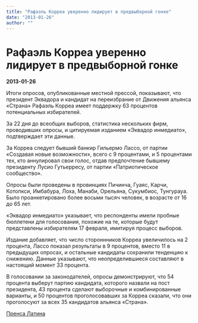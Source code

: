 ```yaml
---
title: "Рафаэль Корреа уверенно лидирует в предвыборной гонке"
date: "2013-01-26"
author: ""
---
```


# Рафаэль Корреа уверенно лидирует в предвыборной гонке

**2013-01-26** 

Итоги опросов, опубликованные местной прессой, показывают, что президент Эквадора и кандидат на переизбрание от Движения альянса «Страна» Рафаэль Корреа имеет поддержку 63 процентов потенциальных избирателей.

За 22 дня до всеобщих выборов, статистика нескольких фирм, проводивших опросы, и цитируемая изданием «Эквадор инмедиато», подтверждает эти данные.

За Корреа следует бывший банкир Гильермо Лассо, от партии «Создавая новые возможности», всего с 9 процентами, и 5 процентами тех, кто аннулировал свои голос, отдав предпочтение бывшему президенту Лусио Гутьерресу, от партии «Патриотическое сообщество».

Опросы были проведены в провинциях Пичинча, Гуаяс, Карчи, Котопкси, Имбабура, Лоха, Манаби, Орельяна, Сукумбиос, Тунгурауа. Было проанкетировано более восьми тысяч человек, в возрасте от 16 до 65 лет.

«Эквадор инмедиато» указывает, что респонденты имели пробные бюллетени для голосования, похожие на те, которые будут представлены избирателям 17 февраля, имитируя процесс выборов.

Издание добавляет, что число стороннников Корреа увеличилось на 2 процента, Лассо показал результаты в 9 процентов, вместо 11 в предыдущих опросах, и остальные кандидаты сохранили тенденцию к снижению. Данные указывают, что неопределившиеся составляют в настоящий момент 33 процента.

В голосовании за законодателей, опросы демонстрируют, что 54 процента выберут партию кандидата, которого назвали на пост президента, 43 процента сделают выборочные и комбинированные варианты, и 50 процентов проголосовавших за Корреа сказали, что они проголосуют за всех 35 кандидатов альянса «Страна».

[Пренса Латина](http://www.prensalatina.ru/index.php/12-portada-principal1/16651-2013-01-26-17-41-49?opcion=pl-ver-noticia)